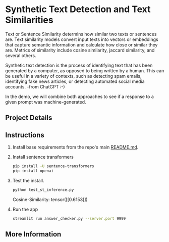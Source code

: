 # Synthetic Text Detection and Text Similarities

Text or Sentence Similarity determins how similar two texts or sentences are. Text similarity models convert input texts into vectors or embeddings that capture semantic information and calculate how close or similar they are. Metrics of similarity include cosine similarity, jaccard similarity, and several others.

Synthetic text detection is the process of identifying text that has been generated by a computer, as opposed to being written by a human. This can be useful in a variety of contexts, such as detecting spam emails, identifying fake news articles, or detecting automated social media accounts. -from ChatGPT :-)

In the demo, we will combine both approaches to see if a response to a given prompt was machine-generated.

## Project Details

## Instructions

1. Install base requirements from the repo's main [README.md](https://github.com/bohoro/ApplyMetaAI/blob/main/README.md).
2. Install sentence transformers

    ```bash
    pip install -U sentence-transformers
    pip install openai
    ```

3. Test the install.

    ```bash
    python test_st_inference.py
    ```

    Cosine-Similarity: tensor([[0.6153]])

4. Run the app

    ```bash
    streamlit run answer_checker.py --server.port 9999
    ```

## More Information

